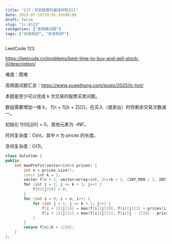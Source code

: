 ```yaml
---
title: "117：买卖股票的最佳时机III"
date: 2025-07-15T19:01:33+08:00
draft: false
slug: "lc-0123"
categories: ["高频面试题"]
tags: ["动态规划", "状态机DP"]
---
```


LeetCode 123

https://leetcode.cn/problems/best-time-to-buy-and-sell-stock-iii/description/

难度：困难

高频面试题汇总：https://www.yuweihung.com/posts/2025/lc-hot/

本题是至少可以完成 k 次交易的股票买卖问题。

数组需要增加一维 k， f[n + 1][k + 2][2]。在买入（或卖出）时将剩余交易次数减一。

初始化 f[0][j][0] = 0，其他元素为 -INF。

时间复杂度：O(n)，其中 n 为 prices 的长度。

空间复杂度：O(1)。

<!--more-->

```cpp
class Solution {
public:
    int maxProfit(vector<int>& prices) {
        int n = prices.size();
        const int k = 2;
        vector f(n + 1, vector<array<int, 2>>(k + 2, {INT_MIN / 2, INT_MIN / 2}));
        for (int j = 1; j <= k + 1; j++) {
            f[0][j][0] = 0;
        }
        for (int i = 0; i < n; i++) {
            for (int j = 1; j <= k + 1; j++) {
                f[i + 1][j][0] = max(f[i][j][0], f[i][j][1] + prices[i]);
                f[i + 1][j][1] = max(f[i][j][1], f[i][j - 1][0] - prices[i]);
            }
        }
        return f[n][k + 1][0];
    }
};
```
